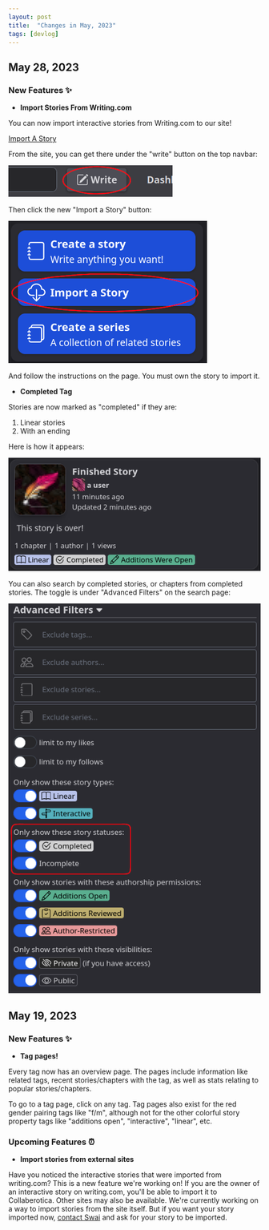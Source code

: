 ```yaml
---
layout: post
title:  "Changes in May, 2023"
tags: [devlog]
---
```


## May 28, 2023

### New Features ✨

- <b>Import Stories From Writing.com</b>

You can now import interactive stories from Writing.com to our site!

<a href="https://collaberotica.org/import_a_story">
Import A Story
</a>

From the site, you can get there under the "write" button on the top navbar:

<img src="/assets/img/528write.png" width="328"/>

Then click the new "Import a Story" button:

<img src="/assets/img/528import.png" width="397"/>

And follow the instructions on the page. You must own the story to import it.


- <b>Completed Tag</b>

Stories are now marked as "completed" if they are:

1. Linear stories
2. With an ending

Here is how it appears:

<img src="/assets/img/528finished.png" width="589"/>

You can also search by completed stories, or chapters from completed stories. The toggle is under "Advanced Filters" on the search page:

<img src="/assets/img/528comps.png" width="566"/>

## May 19, 2023

### New Features ✨ 

- <b>Tag pages!</b>

Every tag now has an overview page. The pages include information like related tags, recent stories/chapters with the tag, as well as stats relating to popular stories/chapters.

To go to a tag page, click on any tag. Tag pages also exist for the red gender pairing tags like "f/m", although not for the other colorful story property tags like "additions open", "interactive", "linear", etc.

### Upcoming Features ⏰

- <b>Import stories from external sites</b>

Have you noticed the interactive stories that were imported from writing.com? This is a new feature we're working on! If you are the owner of an interactive story on writing.com, you'll be able to import it to Collaberotica. Other sites may also be available. We're currently working on a way to import stories from the site itself. But if you want your story imported now, <a href="https://collaberotica.org/conversations/new?users%5B%5D=4">contact Swai</a> and ask for your story to be imported.